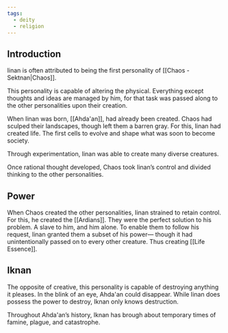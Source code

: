 ```yaml
---
tags:
  - deity
  - religion
---
```

## Introduction
Iinan is often attributed to being the first personality of [[Chaos - Sektnan|Chaos]].

This personality is capable of altering the physical. Everything except thoughts and ideas are managed by him, for that task was passed along to the other personalities upon their creation.

When Iinan was born, [[Ahda'an]], had already been created. Chaos had sculped their landscapes, though left them a barren gray. For this, Iinan had created life. The first cells to evolve and shape what was soon to become society.

Through experimentation, Iinan was able to create many diverse creatures.

Once rational thought developed, Chaos took Iinan’s control and divided thinking to the other personalities. 
## Power
When Chaos created the other personalities, Iinan strained to retain control. For this, he created the [[Ardians]]. They were the perfect solution to his problem. A slave to him, and him alone. To enable them to follow his request, Iinan granted them a subset of his power— though it had unintentionally passed on to every other creature. Thus creating [[Life Essence]].
## Iknan
The opposite of creative, this personality is capable of destroying anything it pleases. In the blink of an eye, Ahda'an could disappear. While Iinan does possess the power to destroy, Iknan only knows destruction.

Throughout Ahda'an’s history, Iknan has brough about temporary times of famine, plague, and catastrophe.